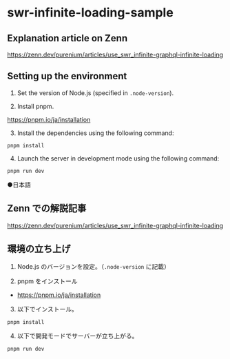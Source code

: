 # swr-infinite-loading-sample

## Explanation article on Zenn
https://zenn.dev/purenium/articles/use_swr_infinite-graphql-infinite-loading

## Setting up the environment
1. Set the version of Node.js (specified in `.node-version`).


2. Install pnpm.

https://pnpm.io/ja/installation


3. Install the dependencies using the following command:

```
pnpm install
```

4. Launch the server in development mode using the following command:

```
pnpm run dev
```

●日本語

## Zenn での解説記事

https://zenn.dev/purenium/articles/use_swr_infinite-graphql-infinite-loading

## 環境の立ち上げ

1. Node.js のバージョンを設定。（`.node-version` に記載）

2. pnpm をインストール

  - https://pnpm.io/ja/installation

3. 以下でインストール。

```
pnpm install
```

4. 以下で開発モードでサーバーが立ち上がる。

```
pnpm run dev
```

